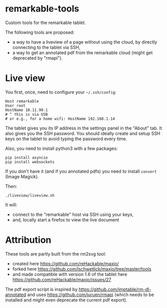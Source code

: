# remarkable-tools
Custom tools for the remarkable tablet.

The following tools are proposed:
- a way to have a liveview of a page without using the cloud, by directly connecting to the tablet via SSH,
- a way to get an annotated pdf from the remarkable cloud (might get deprecated by "rmapi").

# Live view

You first, once, need to configure your `~/.ssh/config`:
~~~
Host remarkable
User root
HostName 10.11.99.1
# ^ this is via USB
# or e.g., for a home wifi: HostName 192.168.1.14
~~~

The tablet gives you its IP address in the settings panel in the "About" tab.
It also gives you the SSH password.
You should ideally create and setup SSH keys on the tablet to avoid typing the password every time.

Also, you need to install python3 with a few packages:
~~~
pip install asyncio
pip install websockets
~~~

If you don't have it (and if you annotated pdfs) you need to install `convert` (Image Magick).

Then:
~~~
./liveview/liveview.sh
~~~

It will:
- connect to the "remarkable" host via SSH using your keys,
- and, locally start a firefox to view the live document



# Attribution
These tools are partly built from the rm2svg tool:
- created here https://github.com/reHackable/maxio/
- forked here https://github.com/lschwetlick/maxio/tree/master/tools
- and made compatible with version 1.6 of the tablet here https://github.com/reHackable/maxio/issues/27

The pdf export script is inspired by https://github.com/jmptable/rm-dl-annotated
and uses https://github.com/juruen/rmapi (which needs to be installed and might even deprecate the current pdf export).

